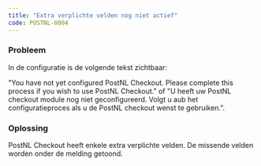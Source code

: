 ```yaml
---
title: "Extra verplichte velden nog niet actief"
code: POSTNL-0004
---
```



<p><h3>Probleem</h3></p><p>In de configuratie is de volgende tekst zichtbaar:</p><p>"You have not yet configured PostNL Checkout. Please complete this process if you wish to use PostNL Checkout." of "U heeft uw PostNL checkout module nog niet geconfigureerd. Volgt u aub het configuratieproces als u de PostNL checkout wenst te gebruiken.".</p><p><h3>Oplossing</h3></p><p>PostNL Checkout heeft enkele extra verplichte velden. De missende velden worden onder de melding getoond.</p>
